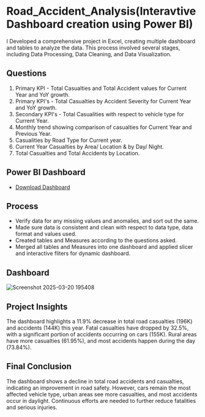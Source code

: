 # Road_Accident_Analysis(Interavtive Dashboard creation using Power BI)
I Developed a comprehensive  project in Excel, creating multiple dashboard and tables to analyze the data. This process involved several stages, including Data Processing, Data Cleaning, and Data Visualization.

## Questions

1. Primary KPI - Total Casualties and Total Accident values for Current Year and YoY growth.
2. Primary KPI's - Total Casualties by Accident Severity for Current Year and YoY growth.
3. Secondary KPI's - Total Casualities with respect to vehicle type for Current Year.
4. Monthly trend showing comparison of casualties for Current Year and Previous Year.
5. Casualities by Road Type for Current year.
6. Current Year Casualties by Area/ Location & by Day/ Night.
7. Total Casualties and Total Accidents by Location.

## Power BI Dashboard
- <a href="https://github.com/shrustijasani/Road_Accident_Analysis/blob/main/Projtct-1.pbix">Download Dashboard</a>

## Process

- Verify data for any missing values and anomalies, and sort out the same.
- Made sure data is consistent and clean with respect to data type, data format and values used.
- Created tables and Measures according to the questions asked.
- Merged all tables and Measures into one dashboard and applied slicer and interactive fliters for dynamic dashboard.

## Dashboard

![Screenshot 2025-03-20 195408](https://github.com/user-attachments/assets/a8fe6cea-365e-4fc3-bb92-f9a21bba849a)

## Project Insights

The dashboard highlights a 11.9% decrease in total road casualties (196K) and accidents (144K) this year. Fatal casualties have dropped by 32.5%, with a significant portion of accidents occurring on cars (155K). Rural areas have more casualties (61.95%), and most accidents happen during the day (73.84%).

## Final Conclusion

The dashboard shows a decline in total road accidents and casualties, indicating an improvement in road safety. However, cars remain the most affected vehicle type, urban areas see more casualties, and most accidents occur in daylight. Continuous efforts are needed to further reduce fatalities and serious injuries.
